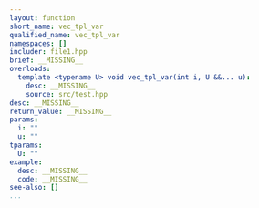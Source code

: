 ```yaml
---
layout: function
short_name: vec_tpl_var
qualified_name: vec_tpl_var
namespaces: []
includer: file1.hpp
brief: __MISSING__
overloads:
  template <typename U> void vec_tpl_var(int i, U &&... u):
    desc: __MISSING__
    source: src/test.hpp
desc: __MISSING__
return_value: __MISSING__
params:
  i: ""
  u: ""
tparams:
  U: ""
example:
  desc: __MISSING__
  code: __MISSING__
see-also: []
...
```

